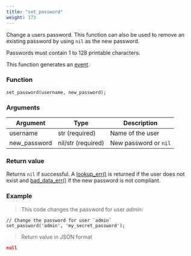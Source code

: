 ```yaml
---
title: "set_password"
weight: 173
---
```


Change a users password. This function can also be used to remove an existing
password by using `nil` as the new password.

Passwords must contain 1 to 128 printable characters.

This function generates an [event](../../overview/events).

### Function

`set_password(username, new_password);`

### Arguments

Argument | Type | Description
--------- | ----------- | -----------
username | str (required) | Name of the user
new_password | nil/str (required) | New password or `nil`

### Return value

Returns `nil` if successful. A [lookup_err()](../../errors/lookup_err) is returned
if the user does not exist and [bad_data_err()](../../errors/bad_data_err) if the new password is not compliant.

### Example

> This code changes the password for user *admin*:

```thingsdb,syntax_only,@t
// Change the password for user `admin`
set_password('admin', 'my_secret_password');
```

> Return value in JSON format

```json
null
```

